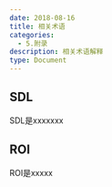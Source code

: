 ```yaml
---
date: 2018-08-16
title: 相关术语
categories:
  - 5.附录
description: 相关术语解释
type: Document
---
```


## SDL

SDL是xxxxxxx

## ROI

ROI是xxxxx